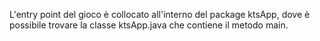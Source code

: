 L'entry point del gioco è collocato all'interno del package ktsApp, dove è possibile trovare la classe
ktsApp.java che contiene il metodo main.
